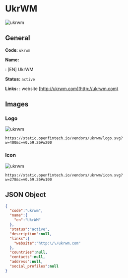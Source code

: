 
# UkrWM 
![ukrwm](https://static.openfintech.io/vendors/ukrwm/logo.svg?w=400&c=v0.59.26#w200)  

## General 
 
**Code:** `ukrwm` 
 
**Name:** 
 
:	[EN] UkrWM 
 
**Status:** `active` 
 
**Links:** 
: website [http://ukrwm.com](http://ukrwm.com) 
 

## Images 

### Logo 
 
![ukrwm](https://static.openfintech.io/vendors/ukrwm/logo.svg?w=400&c=v0.59.26#w200)  

```
https://static.openfintech.io/vendors/ukrwm/logo.svg?w=400&c=v0.59.26#w200
```  

### Icon 
 
![ukrwm](https://static.openfintech.io/vendors/ukrwm/icon.svg?w=278&c=v0.59.26#w100)  

```
https://static.openfintech.io/vendors/ukrwm/icon.svg?w=278&c=v0.59.26#w100
```  

## JSON Object 

```json
{
  "code":"ukrwm",
  "name":{
    "en":"UkrWM"
  },
  "status":"active",
  "description":null,
  "links":{
    "website":"http:\/\/ukrwm.com"
  },
  "countries":null,
  "contacts":null,
  "address":null,
  "social_profiles":null
}
```  

